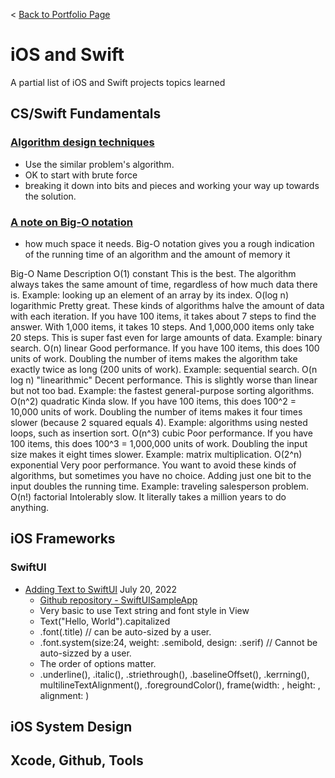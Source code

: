 < [Back to Portfolio Page](README.md)

# iOS and Swift
A partial list of iOS and Swift projects topics learned

## CS/Swift Fundamentals
### <a href="https://github.com/raywenderlich/swift-algorithm-club/blob/master/Algorithm%20Design.markdown"> Algorithm design techniques</a>
* Use the similar problem's algorithm.
* OK to start with brute force
* breaking it down into bits and pieces and working your way up towards the solution.

### <a href=""> A note on Big-O notation</a>
* how much space it needs. Big-O notation gives you a rough indication of the running time of an algorithm and the amount of memory it 

Big-O	Name	Description
O(1)	constant	This is the best. The algorithm always takes the same amount of time, regardless of how much data there is. Example: looking up an element of an array by its index.
O(log n)	logarithmic	Pretty great. These kinds of algorithms halve the amount of data with each iteration. If you have 100 items, it takes about 7 steps to find the answer. With 1,000 items, it takes 10 steps. And 1,000,000 items only take 20 steps. This is super fast even for large amounts of data. Example: binary search.
O(n)	linear	Good performance. If you have 100 items, this does 100 units of work. Doubling the number of items makes the algorithm take exactly twice as long (200 units of work). Example: sequential search.
O(n log n)	"linearithmic"	Decent performance. This is slightly worse than linear but not too bad. Example: the fastest general-purpose sorting algorithms.
O(n^2)	quadratic	Kinda slow. If you have 100 items, this does 100^2 = 10,000 units of work. Doubling the number of items makes it four times slower (because 2 squared equals 4). Example: algorithms using nested loops, such as insertion sort.
O(n^3)	cubic	Poor performance. If you have 100 items, this does 100^3 = 1,000,000 units of work. Doubling the input size makes it eight times slower. Example: matrix multiplication.
O(2^n)	exponential	Very poor performance. You want to avoid these kinds of algorithms, but sometimes you have no choice. Adding just one bit to the input doubles the running time. Example: traveling salesperson problem.
O(n!)	factorial	Intolerably slow. It literally takes a million years to do anything.


## iOS Frameworks
### SwiftUI
* <a href="https://youtu.be/RKfkG01x79w">Adding Text to SwiftUI</a> July 20, 2022
  * <a href="https://github.com/tatsuyamoriguchi/SwiftUISampleApp" target=_blank>Github repository - SwiftUISampleApp</a>
  * Very basic to use Text string and font style in View
  * Text("Hello, World").capitalized
  * .font(.title) // can be auto-sized by a user.
  * .font.system(size:24, weight: .semibold, design: .serif) // Cannot be auto-sizzed by a user.
  * The order of options matter.
  * .underline(), .italic(), .striethrough(), .baselineOffset(), .kerrning(), multilineTextAlignment(), .foregroundColor(), frame(width: , height: , alignment: )

## iOS System Design

## Xcode, Github, Tools
